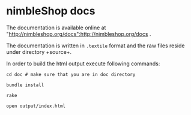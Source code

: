 # nimbleShop docs

The documentation is available online at "http://nimbleshop.org/docs":http://nimbleshop.org/docs .

The documentation is written in `.textile` format and the raw files
reside under directory +source+.

In order to build the html output execute following commands:

```
cd doc # make sure that you are in doc directory

bundle install

rake

open output/index.html
```
